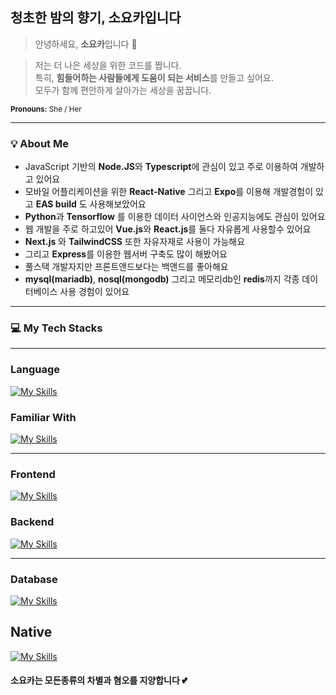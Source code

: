 ## 청초한 밤의 향기, <strong>소요카</strong>입니다</h2>


> 안녕하세요, <strong>소요카</strong>입니다 👋

> 저는 더 나은 세상을 위한 코드를 짭니다.<br/>
특히, <strong>힘들어하는 사람들에게 도움이 되는 서비스</strong>를 만들고 싶어요.<br/>
모두가 함께 편안하게 살아가는 세상을 꿈꿉니다.
</p>

<sub><strong>Pronouns:</strong> She / Her</sub>

---

### 💡 About Me

* JavaScript 기반의 **Node.JS**와 **Typescript**에 관심이 있고 주로 이용하여 개발하고 있어요
* 모바일 어플리케이션을 위한 **React-Native** 그리고 **Expo**를 이용해 개발경험이 있고 **EAS build** 도 사용해보았어요
* **Python**과 **Tensorflow** 를 이용한 데이터 사이언스와 인공지능에도 관심이 있어요
* 웹 개발을 주로 하고있어 **Vue.js**와 **React.js**를 둘다 자유롭게 사용할수 있어요
* **Next.js** 와 **TailwindCSS** 또한 자유자재로 사용이 가능해요
* 그리고 **Express**를 이용한 웹서버 구축도 많이 해봤어요
* 풀스택 개발자지만 프론트앤드보다는 백앤드를 좋아해요
* **mysql(mariadb)**, **nosql(mongodb)** 그리고 메모리db인 **redis**까지 각종 데이터베이스 사용 경험이 있어요

---

### 💻 My Tech Stacks
---
### Language
[![My Skills](https://go-skill-icons.vercel.app/api/icons?i=js,ts)](https://skillicons.dev)

### Familiar With
[![My Skills](https://go-skill-icons.vercel.app/api/icons?i=c,cpp,java,python)](https://skillicons.dev)

---

### Frontend
[![My Skills](https://go-skill-icons.vercel.app/api/icons?i=react,vue,nextjs,tailwindcss)](https://skillicons.dev)

### Backend
[![My Skills](https://go-skill-icons.vercel.app/api/icons?i=express,nodejs,discordjs)](https://skillicons.dev)

---

### Database 
[![My Skills](https://go-skill-icons.vercel.app/api/icons?i=mariadb,postgres,mongodb,redis,prisma)](https://skillicons.dev)

## Native
[![My Skills](https://go-skill-icons.vercel.app/api/icons?i=reactnative,expo,electron)](https://skillicons.dev)



#### 소요카는 모든종류의 차별과 혐오를 지양합니다 💕

